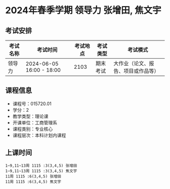 # 2024年春季学期 领导力 张增田, 焦文宇




## 考试安排

| 考试名称 | 考试时间 | 考试地点 | 考试类型 | 考试模式 |
| -------- | -------- | -------- | -------- | -------- |
| 领导力 | 2024-06-05 16:00 - 18:00 | 2103 | 期末考试 | 大作业（论文、报告、项目或作品等） |





## 课程信息

- 课程号：015720.01
- 学分：2
- 教学类型：理论课
- 开课单位：工商管理系
- 课程类别：专业核心
- 课程层次：本科计划内课程

## 上课时间

```
1~9,11~13周 1115 :3(3,4,5) 张增田
1~9,11~13周 1115 :3(3,4,5) 焦文宇
11周 1115 :6(3,4,5) 张增田
11周 1115 :6(3,4,5) 焦文宇
```

